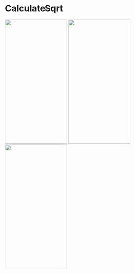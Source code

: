# CalculateSqrt

<img width=200 height=400 src="https://user-images.githubusercontent.com/75259953/129386985-b2dadf7c-8792-4c86-a6f1-72bb26a666f0.png" />

<img width=200 height=400 src="https://user-images.githubusercontent.com/75259953/129386999-2100c84d-9e10-4d70-8b81-7643af7150b3.png" />

<img width=200 height=400 src="https://user-images.githubusercontent.com/75259953/129387003-0c9da7aa-4b91-4cfa-bebc-0fa9a5d29b82.png" />
